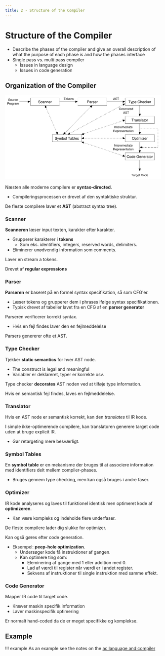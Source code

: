 ```yaml
---
title: 2 - Structure of the Compiler
---
```


# Structure of the Compiler

* Describe the phases of the compiler and give an overall description of what the purpose of each phase is and how the phases interface
* Single pass vs. multi pass compiler
    * Issues in language design
    * Issues in code generation



## Organization of the Compiler

![1560514592305](images/2-structure-of-the-compiler/1560514592305.png)

Næsten alle moderne compilere er **syntax-directed**.

* Compileringsprocessen er drevet af den syntaktiske struktur.

De fleste compilere laver et **AST** (abstract syntax tree).

### Scanner

**Scanneren** læser input texten, karakter efter karakter.

* Grupperer karakterer i **tokens**
    * Som eks. identifiers, integers, reserved words, delimiters.
* Eliminerer unødvendig information som comments.

Laver en stream a tokens.

Drevet af **regular expressions**



### Parser

**Parseren** er baseret på en formel syntax specifikation, så som CFG'er.

* Læser tokens og grupperer dem i phrases ifølge syntax specifikationen.
* Typisk drevet af tabeller lavet fra en CFG af en **parser generator**

Parseren verificerer korrekt syntax.

* Hvis en fejl findes laver den en fejlmeddelelse

Parsers genererer ofte et AST.



### Type Checker

Tjekker **static semantics** for hver AST node.

* The construct is legal and meaningful
* Variabler er deklareret, typer er korrekte osv.

Type checker **decorates** AST noden ved at tilføje type information.

Hvis en semantisk fejl findes, laves en fejlmeddelelse.



### Translator

Hvis en AST node er semantisk korrekt, kan den *translates* til IR kode.

I simple ikke-optimerende compilere, kan translatoren generere target code uden at bruge explicit IR.

* Gør retargeting mere besværligt.



### Symbol Tables

En **symbol table** er en mekanisme der bruges til at associere information med identifiers delt mellem compiler-phases.

* Bruges gennem type checking, men kan også bruges i andre faser.



### Optimizer

IR kode analyseres og laves til funktionel identisk men optimeret kode af **optimizeren**.

* Kan være kompleks og indeholde flere underfaser.

De fleste compilere lader dig slukke for optimizer.

Kan også gøres efter code generation.

* Eksempel: **peep-hole optimization**.
    * Undersøger kode få instruktioner af gangen.
    * Kan optimere ting som:
        * Eleminering af gange med 1 eller addition med 0.
        * Lad af værdi til register når værdi er i andet register.
        * Sekvens af instruktioner til single instruktion med samme effekt.



### Code Generator

Mapper IR code til target code.

* Kræver maskin specifik information
* Laver maskinspecifik optimering

Er normalt hand-coded da de er meget specifikke og komplekse.



## Example

!!! example
	As an example see the notes on the [ac language and compiler](../../../SPO/03b-the-ac-language-and-compiler)









